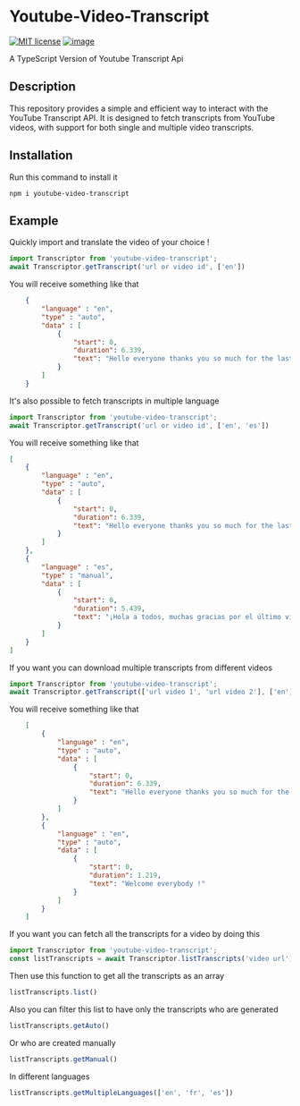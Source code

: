 # Youtube-Video-Transcript

[![MIT license](http://img.shields.io/badge/license-MIT-brightgreen.svg?style=flat)](http://opensource.org/licenses/MIT) [![image](https://shields.io/badge/TypeScript-3178C6?logo=TypeScript&logoColor=FFF&style=flat-square)](https://github.com/Vicfou-dev/youtube-video/tree/master/youtube-video-transcript) 

A TypeScript Version of Youtube Transcript Api

## Description
This repository provides a simple and efficient way to interact with the YouTube Transcript API. It is designed to fetch transcripts from YouTube videos, with support for both single and multiple video transcripts.

## Installation
Run this command to install it
```
npm i youtube-video-transcript 
```

## Example

Quickly import and translate the video of your choice !
```js
import Transcriptor from 'youtube-video-transcript';
await Transcriptor.getTranscript('url or video id', ['en'])
```

You will receive something like that

```json
    {
        "language" : "en",
        "type" : "auto",
        "data" : [
            {
                "start": 0,
                "duration": 6.339,
                "text": "Hello everyone thanks you so much for the last video"
            }
        ]
    }
```

It's also possible to fetch transcripts in multiple language
```js
import Transcriptor from 'youtube-video-transcript';
await Transcriptor.getTranscript('url or video id', ['en', 'es'])
```

You will receive something like that

```json
[
    {
        "language" : "en",
        "type" : "auto",
        "data" : [
            {
                "start": 0,
                "duration": 6.339,
                "text": "Hello everyone thanks you so much for the last video"
            }
        ]
    },
    {
        "language" : "es",
        "type" : "manual",
        "data" : [
            {
                "start": 0,
                "duration": 5.439,
                "text": "¡Hola a todos, muchas gracias por el último video!"
            }
        ]
    }
]
```

If you want you can download multiple transcripts from different videos

```js
import Transcriptor from 'youtube-video-transcript';
await Transcriptor.getTranscript(['url video 1', 'url video 2'], ['en'])
```

You will receive something like that
```json
    [
        {
            "language" : "en",
            "type" : "auto",
            "data" : [
                {
                    "start": 0,
                    "duration": 6.339,
                    "text": "Hello everyone thanks you so much for the last video"
                }
            ]
        },
        {
            "language" : "en",
            "type" : "auto",
            "data" : [
                {
                    "start": 0,
                    "duration": 1.219,
                    "text": "Welcome everybody !"
                }
            ]
        }
    ]
```

If you want you can fetch all the transcripts for a video by doing this

```js
import Transcriptor from 'youtube-video-transcript';
const listTranscripts = await Transcriptor.listTranscripts('video url')
```
Then use this function to get all the transcripts as an array
```js
listTranscripts.list()
```
Also you can filter this list to have only the transcripts who are generated
```js
listTranscripts.getAuto()
```
Or who are created manually
```js
listTranscripts.getManual()
```
In different languages
```js
listTranscripts.getMultipleLanguages(['en', 'fr', 'es'])
```
